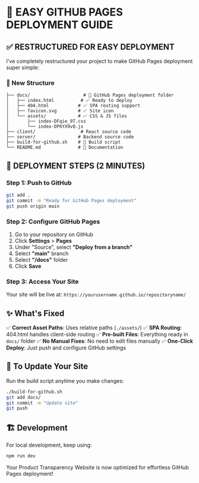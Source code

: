 # 🚀 EASY GITHUB PAGES DEPLOYMENT GUIDE

## ✅ RESTRUCTURED FOR EASY DEPLOYMENT

I've completely restructured your project to make GitHub Pages deployment super simple:

### 📁 New Structure
```
├── docs/                    # 🎯 GitHub Pages deployment folder
│   ├── index.html          # ✅ Ready to deploy
│   ├── 404.html           # ✅ SPA routing support
│   ├── favicon.svg        # ✅ Site icon
│   └── assets/            # ✅ CSS & JS files
│       ├── index-DFqie_9T.css
│       └── index-DP6YX9vQ.js
├── client/                 # React source code
├── server/                # Backend source code  
├── build-for-github.sh    # 🔨 Build script
└── README.md              # 📖 Documentation
```

## 🎯 DEPLOYMENT STEPS (2 MINUTES)

### Step 1: Push to GitHub
```bash
git add .
git commit -m "Ready for GitHub Pages deployment"
git push origin main
```

### Step 2: Configure GitHub Pages
1. Go to your repository on GitHub
2. Click **Settings** > **Pages**
3. Under "Source", select **"Deploy from a branch"**
4. Select **"main"** branch
5. Select **"/docs"** folder
6. Click **Save**

### Step 3: Access Your Site
Your site will be live at: `https://yourusername.github.io/repositoryname/`

## ✨ What's Fixed

✅ **Correct Asset Paths**: Uses relative paths (`./assets/`)
✅ **SPA Routing**: 404.html handles client-side routing
✅ **Pre-built Files**: Everything ready in `docs/` folder
✅ **No Manual Fixes**: No need to edit files manually
✅ **One-Click Deploy**: Just push and configure GitHub settings

## 🔄 To Update Your Site
Run the build script anytime you make changes:
```bash
./build-for-github.sh
git add docs/
git commit -m "Update site"
git push
```

## 🏗️ Development
For local development, keep using:
```bash
npm run dev
```

Your Product Transparency Website is now optimized for effortless GitHub Pages deployment!